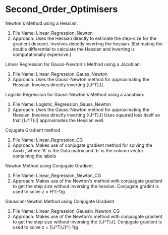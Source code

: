 # Second_Order_Optimisers


Newton's Method using a Hessian:
1) File Name: Linear_Regression_Newton
2) Approach: Uses the Hessian directly to estimate the step-size for the gradient descent. Involves directly inverting the hessian.
(Estimating the double differential to calculate the Hessian and inverting is computationally expensive.)


Linear Regression for Gauss-Newton's Method using a Jacobian:
1) File Name: Linear_Regression_Gauss_Newton
2) Approach: Uses the Gauss-Newton method for approximating the Hessian. Involves directly inverting [(J^T)J].

Logistic Regression for Gauss-Newton's Method using a Jacobian:
1) File Name: Logistic_Regression_Gauss_Newton
2) Approach: Uses the Gauss-Newton method for approximating the Hessian. Involves directly inverting [(J^T)J]
             Uses sqaured loss itself so that [(J^T)J] approximates the Hessian well.

Cojugate Gradient method
1) File Name: Linear_Regression_CG
2) Approach: Makes use of conjugate gradient method for solving the Ax=b , where 'A' is the Data matrix and 'b' is the column vector containing the labels

Newton Method using Conjugate Gradient
1) File Name: Linear_Regression_Newton_CG
2) Approach: Makes use of the Newton's method with conjuagate gradient to get the step size without inversing the hessian. Conjugate gradint is used to solve z = H^(-1)g

Gaussian-Newton Method using Conjugate Gradient
1) File Name: Linear_Regression_Gaussin_Newton_CG
2) Approach: Makes use of the Newton's method with conjuagate gradient to get the step size without inversing the [(J^T)J]. Conjugate gradient is used to solve z = [(J^T)J]^(-1)g
